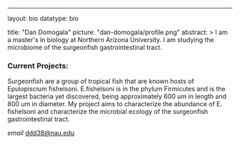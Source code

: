 ---
layout: bio
datatype: bio

title: "Dan Domogala"
picture: "dan-domogala/profile.png"
abstract: > 
	I am a master's in biology at Northern Arizona University. I am studying the microbiome of the surgeonfish gastrointestinal tract. 
### Current Projects:

 Surgeonfish are a group of tropical fish that are known hosts of Epulopiscium fishelsoni. E.fishelsoni is in the phylum Firmicutes and is the largest bacteria yet discovered, being approximately 600 um in length and 800 um in diameter.
 My project aims to characterize the abundance of E. fishelsoni and characterize the microbial ecology of the surgeonfish gastrointestinal tract. 
 
 
 

 

*email*
ddd38@nau.edu
